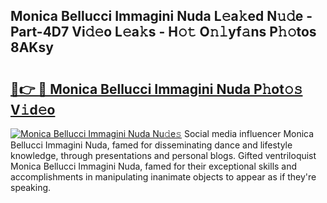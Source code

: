 ## Monica Bellucci Immagini Nuda L𝚎a𝚔ed N𝚞𝚍e - Part-4D7 Vi𝚍𝚎o L𝚎a𝚔s - H𝚘𝚝 O𝚗𝚕yf𝚊ns P𝚑𝚘tos 8AKsy

# <h2><a href="http://kfa0wq.oniu.top/?m=Monica+Bellucci+Immagini+Nuda">🔗👉 🔴 Monica Bellucci Immagini Nuda P𝚑ot𝚘𝚜 V𝚒d𝚎o</a></h2>

[![Monica Bellucci Immagini Nuda Nu𝚍e𝚜](https://i.imgur.com/0qMVB7G.gif)](http://kfa0wq.oniu.top/?m=Monica+Bellucci+Immagini+Nuda)
Social media influencer Monica Bellucci Immagini Nuda, famed for disseminating dance and lifestyle knowledge, through presentations and personal blogs. Gifted ventriloquist Monica Bellucci Immagini Nuda, famed for their exceptional skills and accomplishments in manipulating inanimate objects to appear as if they're speaking.  
